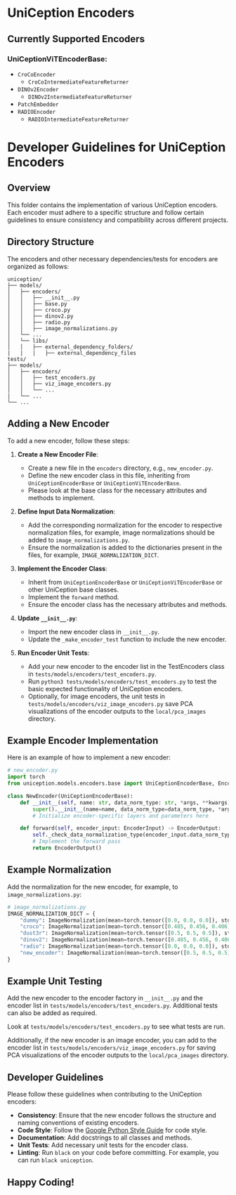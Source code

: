 # UniCeption Encoders

## Currently Supported Encoders

### UniCeptionViTEncoderBase:

- `CroCoEncoder`
   - `CroCoIntermediateFeatureReturner`
- `DINOv2Encoder`
   - `DINOv2IntermediateFeatureReturner`
- `PatchEmbedder`
- `RADIOEncoder`
   - `RADIOIntermediateFeatureReturner`

# Developer Guidelines for UniCeption Encoders

## Overview

This folder contains the implementation of various UniCeption encoders. Each encoder must adhere to a specific structure and follow certain guidelines to ensure consistency and compatibility across different projects.

## Directory Structure

The encoders and other necessary dependencies/tests for encoders are organized as follows:
```
uniception/
├── models/
│   ├── encoders/
│   │   ├── __init__.py
│   │   ├── base.py
│   │   ├── croco.py
│   │   ├── dinov2.py
│   │   ├── radio.py
│   │   ├── image_normalizations.py
│   └── ...
│   └── libs/
│   │   ├── external_dependency_folders/
|   |   |   ├── external_dependency_files
tests/
├── models/
│   ├── encoders/
│   │   ├── test_encoders.py
│   │   ├── viz_image_encoders.py
│   │   └── ...
|   └── ...
└── ...
```

## Adding a New Encoder

To add a new encoder, follow these steps:

1. **Create a New Encoder File**:
   - Create a new file in the `encoders` directory, e.g., `new_encoder.py`.
   - Define the new encoder class in this file, inheriting from `UniCeptionEncoderBase` or `UniCeptionViTEncoderBase`.
   - Please look at the base class for the necessary attributes and methods to implement.

2. **Define Input Data Normalization**:
   - Add the corresponding normalization for the encoder to respective normalization files, for example, image normalizations should be added to `image_normalizations.py`.
   - Ensure the normalization is added to the dictionaries present in the files, for example, `IMAGE_NORMALIZATION_DICT`.

4. **Implement the Encoder Class**:
   - Inherit from `UniCeptionEncoderBase` or `UniCeptionViTEncoderBase` or other UniCeption base classes.
   - Implement the `forward` method.
   - Ensure the encoder class has the necessary attributes and methods.

4. **Update `__init__.py`**:
   - Import the new encoder class in `__init__.py`.
   - Update the `_make_encoder_test` function to include the new encoder.

5. **Run Encoder Unit Tests**:
   - Add your new encoder to the encoder list in the TestEncoders class in `tests/models/encoders/test_encoders.py`.
   - Run `python3 tests/models/encoders/test_encoders.py` to test the basic expected functionality of UniCeption encoders.
   - Optionally, for image encoders, the unit tests in `tests/models/encoders/viz_image_encoders.py` save PCA visualizations of the encoder outputs to the `local/pca_images` directory.

## Example Encoder Implementation

Here is an example of how to implement a new encoder:

```python
# new_encoder.py
import torch
from uniception.models.encoders.base import UniCeptionEncoderBase, EncoderInput, EncoderOutput

class NewEncoder(UniCeptionEncoderBase):
    def __init__(self, name: str, data_norm_type: str, *args, **kwargs):
        super().__init__(name=name, data_norm_type=data_norm_type, *args, **kwargs)
        # Initialize encoder-specific layers and parameters here

    def forward(self, encoder_input: EncoderInput) -> EncoderOutput:
        self._check_data_normalization_type(encoder_input.data_norm_type)
        # Implement the forward pass
        return EncoderOutput()
```

## Example Normalization

Add the normalization for the new encoder, for example, to `image_normalizations.py`:

```python
# image_normalizations.py
IMAGE_NORMALIZATION_DICT = {
    "dummy": ImageNormalization(mean=torch.tensor([0.0, 0.0, 0.0]), std=torch.tensor([1.0, 1.0, 1.0])),
    "croco": ImageNormalization(mean=torch.tensor([0.485, 0.456, 0.406]), std=torch.tensor([0.229, 0.224, 0.225])),
    "dust3r": ImageNormalization(mean=torch.tensor([0.5, 0.5, 0.5]), std=torch.tensor([0.5, 0.5, 0.5])),
    "dinov2": ImageNormalization(mean=torch.tensor([0.485, 0.456, 0.406]), std=torch.tensor([0.229, 0.224, 0.225])),
    "radio": ImageNormalization(mean=torch.tensor([0.0, 0.0, 0.0]), std=torch.tensor([1.0, 1.0, 1.0])),
    "new_encoder": ImageNormalization(mean=torch.tensor([0.5, 0.5, 0.5]), std=torch.tensor([0.2, 0.2, 0.2])),
}
```

## Example Unit Testing

Add the new encoder to the encoder factory in `__init__.py` and the encoder list in `tests/models/encoders/test_encoders.py`. Additional tests can also be added as required.

Look at `tests/models/encoders/test_encoders.py` to see what tests are run.

Additionally, if the new encoder is an image encoder, you can add to the encoder list in `tests/models/encoders/viz_image_encoders.py` for saving PCA visualizations of the encoder outputs to the `local/pca_images` directory.

## Developer Guidelines

Please follow these guidelines when contributing to the UniCeption encoders:
- **Consistency**: Ensure that the new encoder follows the structure and naming conventions of existing encoders.
- **Code Style**: Follow the [Google Python Style Guide](https://google.github.io/styleguide/pyguide.html) for code style.
- **Documentation**: Add docstrings to all classes and methods.
- **Unit Tests**: Add necessary unit tests for the encoder class.
- **Linting**: Run `black` on your code before committing. For example, you can run `black uniception`.

## Happy Coding!
